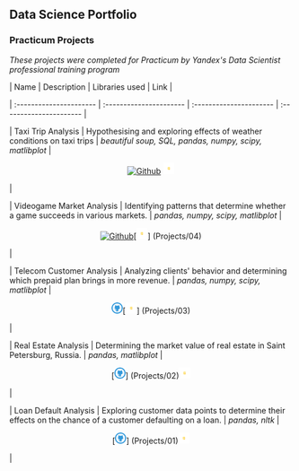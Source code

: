 ## Data Science Portfolio

### Practicum Projects
<i>These projects were completed for Practicum by Yandex's Data Scientist professional training program</i>

| Name | Description | Libraries used | Link | 

| :---------------------- | :---------------------- | :---------------------- | :---------------------- |

| Taxi Trip Analysis | Hypothesising and exploring effects of weather conditions on taxi trips | *beautiful soup, SQL, pandas, numpy, scipy, matlibplot* | <p align="center">[<img src="Logos/github_red.png" alt="Github" width="20px" height="20px"/>](Projects/05) [<img src="Logos/colab.png" alt="Google Colab" width="20px" height="20px"/>](Projects/05)</p>|

| Videogame Market Analysis | Identifying patterns that determine whether a game succeeds in various markets. | *pandas, numpy, scipy, matlibplot* | <p align="center">[<img src="Logos/github_red.png" alt="Github" width="20px" height="20px"/>](Projects/04)[<img src="Logos/colab.png" alt="Google Colab" width="20px" height="20px"/>] (Projects/04)</p> |

| Telecom Customer Analysis | Analyzing clients' behavior and determining which prepaid plan brings in more revenue. | *pandas, numpy, scipy, matlibplot* | <p align="center">[<img src="Logos/github_blue.png" alt="Github" width="20px" height="20px"/>](Projects/03)[<img src="Logos/colab.png" alt="Google Colab" width="20px" height="20px"/>] (Projects/03)</p>|

| Real Estate Analysis | Determining the market value of real estate in Saint Petersburg, Russia. | *pandas, matlibplot* | <p align="center">[<img src="Logos/github_blue.png" alt="Github" width="20px" height="20px"/>] (Projects/02)[<img src="Logos/colab.png" alt="Google Colab" width="20px" height="20px"/>](Projects/02)</p>|

| Loan Default Analysis | Exploring customer data points to determine their effects on the chance of a customer defaulting on a loan. | *pandas, nltk* | <p align="center">[<img src="Logos/github_blue.png" alt="Github" width="20px" height="20px"/>] (Projects/01)[<img src="Logos/colab.png" alt="Google Colab" width="20px" height="20px"/>](Projects/01)</p>|